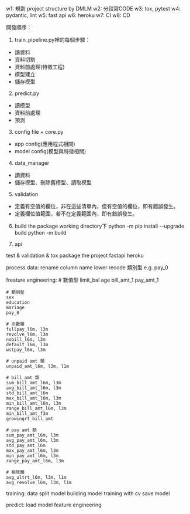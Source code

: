w1: 規劃 project structure by DMLM
w2: 分段寫CODE
w3: tox, pytest
w4: pydantic, lint 
w5: fast api
w6: heroku
w7: CI
w8: CD

開發順序：
1. train_pipeline.py裡的每個步驟：
* 讀資料
* 資料切割
* 資料前處理(特徵工程)
* 模型建立
* 儲存模型

2. predict.py
* 讀模型
* 資料前處理
* 預測

3. config file + core.py
* app config(應用程式相關)
* model config(模型與特徵相關)

4. data_manager
* 讀資料
* 儲存模型、刪除舊模型、讀取模型

5. validation
* 定義有空值的欄位，非在這些清單內，但有空值的欄位，即有錯誤發生。
* 定義欄位值範圍，若不在定義範圍內，即有錯誤發生。

6. build the package
working directory下
python -m pip install --upgrade build
python -m build

7. api


test & validation & tox
package the project
fastapi
heroku

process data:
    rename
    column name lower
    recode 類別型 e.g. pay_0

freature engineering:
	# 數值型
	limit_bal
	age
	bill_amt_1
	pay_amt_1

	# 類別型
	sex
	education
	mariage
	pay_0

	# 次數類
    fullpay_l6m, l3m
    revolve_l6m, l3m
    nobill_l6m, l3m
    default_l6m, l3m
    wstpay_l6m, l3m

    # unpaid amt 類
    unpaid_amt_l6m, l3m, l1m

    # bill amt 類
    sum_bill_amt_l6m, l3m
    avg_bill_amt_l6m, l3m
    std_bill_amt_l6m
    max_bill_amt_l6m, l3m
    min_bill_amt_l6m, l3m
    range_bill_amt_l6m, l3m
    min_bill_amt_f3m
    growingrt_bill_amt

    # pay amt 類
	sum_pay_amt_l6m, l3m
	avg_pay_amt_l6m, l3m
	std_pay_amt_l6m
	max_pay_amt_l6m, l3m
	min_pay_amt_l6m, l3m
	range_pay_amt_l6m, l3m

	# 相除類
	avg_ultrt_l6m, l3m, l1m
	avg_revolve_l6m, l3m, l1m

training:
    data split
    model building
    model training with cv
    save model

predict:
   load model
   feature engineering





